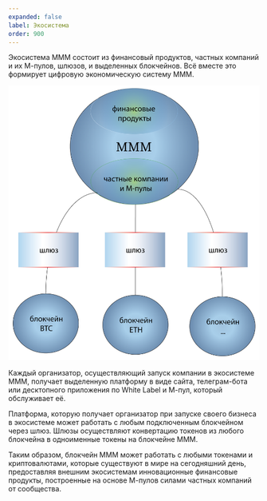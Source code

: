 ```yaml
---
expanded: false
label: Экосистема
order: 900
---
```

Экосистема МММ состоит из финансовый продуктов, частных компаний и их М-пулов, шлюзов, и выделенных блокчейнов. Всё вместе это формирует цифровую экономическую систему МММ. 


![](/static/mmm_ec1.png)

Каждый организатор, осуществляющий запуск компании в экосистеме МММ, получает выделенную платформу в виде сайта, телеграм-бота или десктопного приложения по White Label и М-пул, который обслуживает её.

Платформа, которую получает организатор при запуске своего бизнеса в экосистеме может работать с любым подключенным блокчейном через шлюз. Шлюзы осуществляют конвертацию токенов из любого блокчейна в одноименные токены на блокчейне МММ. 

Таким образом, блокчейн МММ может работать с любыми токенами и криптовалютами, которые существуют в мире на сегодняшний день, предоставляя внешним экосистемам инновационные финансовые продукты, построенные на основе М-пулов силами частных компаний от сообщества. 





